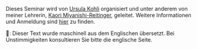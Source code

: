 <p>Dieses Seminar wird von <a href="https://dogudesign.ch/about-ursula.php">Ursula Kohli</a> organisiert und unter anderem von meiner Lehrerin, <a href="https://miya.ch/">Kaori Miyanishi-Reitinger</a>, geleitet. Weitere Informationen und Anmeldung sind <a href="https://lapartdieutee.wordpress.com">hier</a> zu finden.</p>
👾: Dieser Text wurde maschinell aus dem Englischen übersetzt. Bei Unstimmigkeiten konsultieren Sie bitte die englische Seite.
